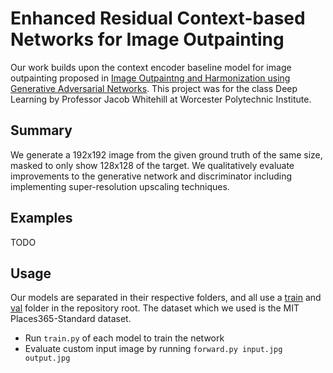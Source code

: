 # Enhanced Residual Context-based Networks for Image Outpainting 
Our work builds upon the context encoder baseline model for image outpainting proposed in 
[Image Outpaintng and Harmonization using Generative Adversarial Networks](https://arxiv.org/abs/1912.10960). This project was for the class Deep Learning by Professor Jacob Whitehill at Worcester Polytechnic Institute.

## Summary
We generate a 192x192 image from the given ground truth of the same size, masked to only show 128x128 of the target. We qualitatively evaluate improvements to the generative network and discriminator including implementing super-resolution upscaling techniques.

## Examples
TODO

## Usage
Our models are separated in their respective folders, and all use a [train](http://data.csail.mit.edu/places/places365/train_256_places365standard.tar) and [val](http://data.csail.mit.edu/places/places365/val_256.tar) folder in the repository root. The dataset which we used is the MIT Places365-Standard dataset.
* Run `train.py` of each model to train the network
* Evaluate custom input image by running `forward.py input.jpg output.jpg` 